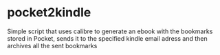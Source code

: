 # pocket2kindle
Simple script that uses calibre to generate an ebook with the bookmarks stored in Pocket, sends it to the specified kindle email adress and then archives all the sent bookmarks
